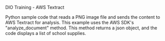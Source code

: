 DIO Training - AWS Textract

Python sample code that reads a PNG image file and sends the content to AWS Textract for analysis.
This example uses the AWS SDK's "analyze_document" method.
This method returns a json object, and the code displays a list of school supplies.
